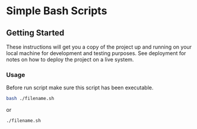 # Simple Bash Scripts

## Getting Started

These instructions will get you a copy of the project up and running on your local machine for development and testing purposes.
See deployment for notes on how to deploy the project on a live system.

### Usage

Before run script make sure this script has been executable.

```sh
bash ./filename.sh
```

or

```sh
./filename.sh
```

